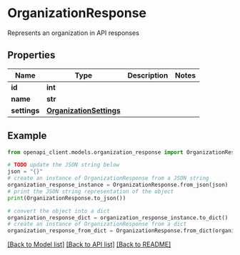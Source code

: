 # OrganizationResponse

Represents an organization in API responses

## Properties

Name | Type | Description | Notes
------------ | ------------- | ------------- | -------------
**id** | **int** |  | 
**name** | **str** |  | 
**settings** | [**OrganizationSettings**](OrganizationSettings.md) |  | 

## Example

```python
from openapi_client.models.organization_response import OrganizationResponse

# TODO update the JSON string below
json = "{}"
# create an instance of OrganizationResponse from a JSON string
organization_response_instance = OrganizationResponse.from_json(json)
# print the JSON string representation of the object
print(OrganizationResponse.to_json())

# convert the object into a dict
organization_response_dict = organization_response_instance.to_dict()
# create an instance of OrganizationResponse from a dict
organization_response_from_dict = OrganizationResponse.from_dict(organization_response_dict)
```
[[Back to Model list]](../README.md#documentation-for-models) [[Back to API list]](../README.md#documentation-for-api-endpoints) [[Back to README]](../README.md)


